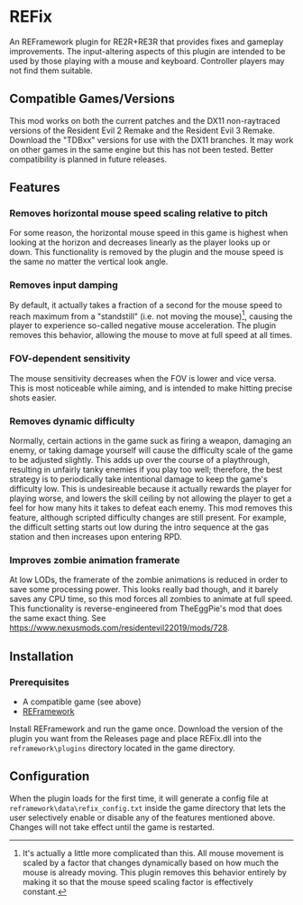 # REFix
An REFramework plugin for RE2R+RE3R that provides fixes and gameplay improvements. The input-altering aspects of this plugin are intended to be used by those playing with a mouse and keyboard. Controller players may not find them suitable.

## Compatible Games/Versions
This mod works on both the current patches and the DX11 non-raytraced versions of the Resident Evil 2 Remake and the Resident Evil 3 Remake. Download the "TDBxx" versions for use with the DX11 branches. It may work on other games in the same engine but this has not been tested. Better compatibility is planned in future releases.

## Features

### Removes horizontal mouse speed scaling relative to pitch
For some reason, the horizontal mouse speed in this game is highest when looking at the horizon and decreases linearly as the player looks up or down. This
functionality is removed by the plugin and the mouse speed is the same no matter the vertical look angle.

### Removes input damping
By default, it actually takes a fraction of a second for the mouse speed to reach maximum from a "standstill" (i.e. not moving the mouse)[^1], causing the
player to experience so-called negative mouse acceleration. The plugin removes this behavior, allowing the mouse to move at full speed at all times.

### FOV-dependent sensitivity
The mouse sensitivity decreases when the FOV is lower and vice versa. This is most noticeable while aiming, and is intended to make hitting precise shots easier.

### Removes dynamic difficulty
Normally, certain actions in the game suck as firing a weapon, damaging an enemy, or taking damage yourself will cause the difficulty scale of the game to be adjusted slightly. This adds up over the course of a playthrough, resulting in unfairly tanky enemies if you play too well; therefore, the best strategy is to periodically take intentional damage to keep the game's difficulty low. This is undesireable because it actually rewards the player for playing worse, and lowers the skill ceiling by not allowing the player to get a feel for how many hits it takes to defeat each enemy. This mod removes this feature, although scripted difficulty changes are still present. For example, the difficult setting starts out low during the intro sequence at the gas station and then increases upon entering RPD.

### Improves zombie animation framerate

At low LODs, the framerate of the zombie animations is reduced in order to save some processing power. This looks really bad though, and it barely saves any CPU time, so this mod forces all zombies to animate at full speed. This functionality is reverse-engineered from TheEggPie's mod that does the same exact thing. See https://www.nexusmods.com/residentevil22019/mods/728.

## Installation
### Prerequisites
* A compatible game (see above)
* [REFramework](https://github.com/praydog/REFramework)

Install REFramework and run the game once. Download the version of the plugin you want from the Releases page and place REFix.dll into the `reframework\plugins`
directory located in the game directory.

## Configuration
When the plugin loads for the first time, it will generate a config file at `reframework\data\refix_config.txt` inside the game directory that lets the user selectively enable or disable any of the features mentioned above. Changes will not take effect until the game is restarted.

[^1]: It's actually a little more complicated than this. All mouse movement is scaled by a factor that changes dynamically based on how much the mouse is
already moving. This plugin removes this behavior entirely by making it so that the mouse speed scaling factor is effectively constant.
